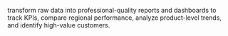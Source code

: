 transform raw data into professional-quality reports and dashboards to track KPIs, compare regional performance, analyze product-level trends, and identify high-value customers.
